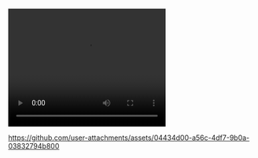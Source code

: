 <video src="[path/to/video.mp4](https://github.com/user-attachments/assets/c2ae3a28-5e14-4cba-b664-0735ea9e9e39)" width="320" height="240" controls></video>



https://github.com/user-attachments/assets/04434d00-a56c-4df7-9b0a-03832794b800

